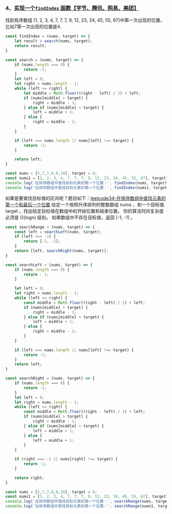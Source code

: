 ### 4、[实现一个`findIndex` 函数【字节、腾讯、网易、美团】](https://github.com/sisterAn/JavaScript-Algorithms/issues/137)
找到有序数组 [1, 2, 3, 4, 7, 7, 7, 9, 12, 23, 34, 45, 55, 67]中第一次出现的位置，比如7第一次出现的位置是4.
```js
const findIndex = (nums, target) => {
    let result = search(nums, target);
    return result;
}

const search = (nums, target) => {
    if (nums.length === 0) {
        return -1;
    }
    let left = 0;
    let right = nums.length - 1;
    while (left <= right) {
        let middle = Math.floor((right - left) / 2) + left;
        if (nums[middle] > target) {
            right = middle - 1;
        } else if (nums[middle] < target) {
            left = middle + 1;
        } else {
            right = middle - 1;
        }
    }

    if (left === nums.length || nums[left] !== target) {
        return -1;
    }

    return left;
}

const nums = [5,7,7,8,8,10], target = 8;
const nums1 = [1, 2, 3, 4, 7, 7, 7, 9, 12, 23, 34, 45, 55, 67], target1 = 9;
console.log('在排序数组中查找目标元素的第一个位置：', findIndex(nums, target));
console.log('在排序数组中查找目标元素的第一个位置：', findIndex(nums1, target1));
```
如果是要查找目标值的区间呢？题目如下：[leetcode34-在排序数组中查找元素的第一个和最后一个位置](https://leetcode.cn/problems/find-first-and-last-position-of-element-in-sorted-array/)
给定一个按照升序排列的整数数组 nums ，和一个目标值 target 。找出给定目标值在数组中的开始位置和结束位置。
你的算法时间复杂度必须是 O(logn) 级别。
如果数组中不存在目标值，返回 [-1, -1] 。

```js
const searchRange = (nums, target) => {
    const left = searchLeft(nums, target);
    if (left === -1) {
        return [-1, -1];
    }
    return [left, searchRight(nums, target)];
}

const searchLeft = (nums, target) => {
    if (nums.length === 0) {
        return - 1;
    }

    let left = 0;
    let right = nums.length - 1;
    while (left <= right) {
        const middle = Math.floor((right - left) / 2) + left;
        if (nums[middle] > target) {
            right = middle - 1;
        } else if (nums[middle] < target) {
            left = middle + 1;
        } else {
            right = middle - 1;
        }
    }

    if (left === nums.length || nums[left] !== target) {
        return -1;
    }
    return left;
}

const searchRight = (nums, target) => {
    if (nums.length === 0) {
        return -1;
    }
    let left = 0;
    let right = nums.length - 1;
    while (left <= right) {
        const middle = Math.floor((right - left) / 2) + left;
        if (nums[middle] > target) {
            right = middle - 1;
        } else if (nums[middle] < target) {
            left = middle + 1;
        } else {
            left = middle + 1;
        }
    }

    if (right === -1 || nums[right] !== target) {
        return -1;
    }

    return right;
}

const nums = [5,7,7,8,8,10], target = 8;
const nums1 = [1, 2, 3, 4, 7, 7, 7, 9, 12, 23, 34, 45, 55, 67], target1 = 9;
console.log('在排序数组中查找目标元素的第一个位置：', searchRange(nums, target));
console.log('在排序数组中查找目标元素的第一个位置：', searchRange(nums1, target1));
```
